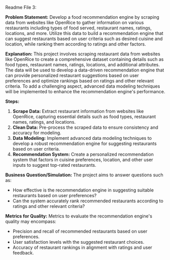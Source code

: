 Readme File 3:

**Problem Statement:**
Develop a food recommendation engine by scraping data from websites like OpenRice to gather information on various restaurants including types of food served, restaurant names, ratings, locations, and more. Utilize this data to build a recommendation engine that can suggest restaurants based on user criteria such as desired cuisine and location, while ranking them according to ratings and other factors.

**Explanation:**
This project involves scraping restaurant data from websites like OpenRice to create a comprehensive dataset containing details such as food types, restaurant names, ratings, locations, and additional attributes. The data will be used to develop a data-driven recommendation engine that can provide personalized restaurant suggestions based on user preferences and optimize rankings based on ratings and other relevant criteria. To add a challenging aspect, advanced data modeling techniques will be implemented to enhance the recommendation engine's performance.

**Steps:**
1. **Scrape Data:** Extract restaurant information from websites like OpenRice, capturing essential details such as food types, restaurant names, ratings, and locations.
2. **Clean Data:** Pre-process the scraped data to ensure consistency and accuracy for modeling.
3. **Data Modeling:** Implement advanced data modeling techniques to develop a robust recommendation engine for suggesting restaurants based on user criteria.
4. **Recommendation System:** Create a personalized recommendation system that factors in cuisine preferences, location, and other user inputs to suggest top-rated restaurants.

**Business Question/Simulation:**
The project aims to answer questions such as:
- How effective is the recommendation engine in suggesting suitable restaurants based on user preferences?
- Can the system accurately rank recommended restaurants according to ratings and other relevant criteria?

**Metrics for Quality:**
Metrics to evaluate the recommendation engine's quality may encompass:
- Precision and recall of recommended restaurants based on user preferences.
- User satisfaction levels with the suggested restaurant choices.
- Accuracy of restaurant rankings in alignment with ratings and user feedback.